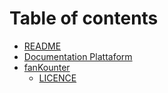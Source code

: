 # Table of contents

* [README](README.md)
* [Documentation Plattaform](documentation-plattaform.md)
* [fanKounter](fankounter/README.md)
  * [LICENCE](fankounter/licence.md)

